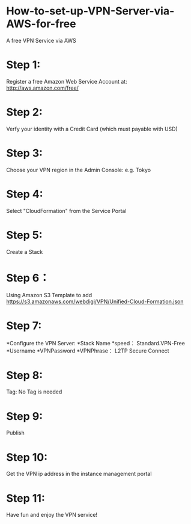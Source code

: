 # How-to-set-up-VPN-Server-via-AWS-for-free
A free VPN Service via AWS
# Step 1: 
Register a free Amazon Web Service Account at: http://aws.amazon.com/free/
# Step 2: 
Verfy your identity with a Credit Card (which must payable with USD)
# Step 3:
Choose your VPN region in the Admin Console: e.g. Tokyo
# Step 4: 
Select "CloudFormation" from the Service Portal
# Step 5:
Create a Stack 
# Step 6：
Using Amazon S3 Template to add https://s3.amazonaws.com/webdigi/VPN/Unified-Cloud-Formation.json
# Step 7:
*Configure the VPN Server:
*Stack Name
*speed： Standard.VPN-Free
*Username
*VPNPassword
*VPNPhrase： L2TP Secure Connect
# Step 8: 
Tag: No Tag is needed
# Step 9: 
Publish
# Step 10: 
Get the VPN ip address in the instance management portal
# Step 11: 
Have fun and enjoy the VPN service!
